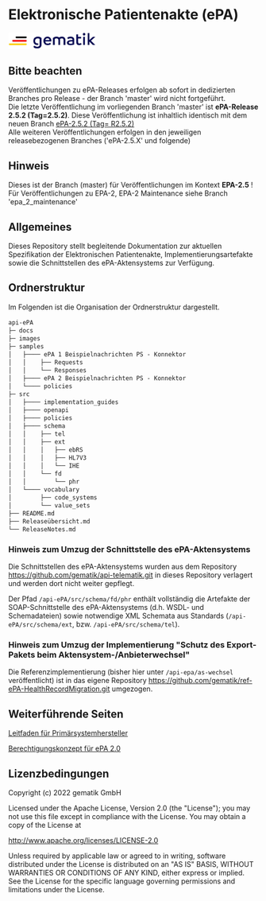 # Elektronische Patientenakte (ePA)

<img src="images/gematik_logo.jpg" alt="gematik_logo" width="35%"/>

## Bitte beachten
Veröffentlichungen zu ePA-Releases erfolgen ab sofort in dedizierten Branches pro Release - der Branch 'master' wird nicht fortgeführt.</br>
Die letzte Veröffentlichung im vorliegenden Branch 'master' ist **ePA-Release 2.5.2 (Tag=2.5.2)**. Diese Veröffentlichung ist inhaltlich identisch mit dem neuen Branch [ePA-2.5.2 (Tag= R2.5.2)](https://github.com/gematik/api-ePA/tree/R2.5.2)</br>
Alle weiteren Veröffentlichungen erfolgen in den jeweiligen releasebezogenen Branches ('ePA-2.5.X' und folgende)
## Hinweis
Dieses ist der Branch (master) für Veröffentlichungen im Kontext **EPA-2.5** !<br/>
Für Veröffentlichungen zu EPA-2, EPA-2 Maintenance siehe Branch 'epa_2_maintenance'
## Allgemeines

Dieses Repository stellt begleitende Dokumentation zur aktuellen Spezifikation der Elektronischen Patientenakte, Implementierungsartefakte sowie die Schnittstellen des ePA-Aktensystems zur Verfügung.
## Ordnerstruktur

Im Folgenden ist die Organisation der Ordnerstruktur dargestellt.

    api-ePA
    ├─ docs
    ├─ images
    ├─ samples
    │   ├──── ePA 1 Beispielnachrichten PS - Konnektor   
    │   │    ├── Requests
    │   │    └── Responses
    │   ├──── ePA 2 Beispielnachrichten PS - Konnektor   
    │   └──── policies
    ├─ src
    │   ├──── implementation_guides
    │   ├──── openapi
    │   ├──── policies    
    │   ├──── schema
    │   │    ├── tel
    │   │    ├── ext
    │   │    │   ├── ebRS
    │   │    │   ├── HL7V3
    │   │    │   └── IHE
    │   │    └── fd
    │   │        └── phr
    │   └──── vocabulary
    │        ├── code_systems
    │        └── value_sets 
    ├── README.md
    ├── Releaseübersicht.md
    └── ReleaseNotes.md

### Hinweis zum Umzug der Schnittstelle des ePA-Aktensystems

Die Schnittstellen des ePA-Aktensystems wurden aus dem Repository <https://github.com/gematik/api-telematik.git> in dieses Repository verlagert und werden dort nicht weiter gepflegt.

Der Pfad `/api-ePA/src/schema/fd/phr` enthält vollständig die Artefakte der SOAP-Schnittstelle des ePA-Aktensystems (d.h. WSDL- und Schemadateien) sowie notwendige XML Schemata aus Standards (`/api-ePA/src/schema/ext`, bzw. `/api-ePA/src/schema/tel`).

### Hinweis zum Umzug der Implementierung "Schutz des Export-Pakets beim Aktensystem-/Anbieterwechsel"

Die Referenzimplementierung (bisher hier unter `/api-epa/as-wechsel` veröffentlicht) ist in das eigene Repository <https://github.com/gematik/ref-ePA-HealthRecordMigration.git> umgezogen.

## Weiterführende Seiten

[Leitfaden für Primärsystemhersteller](docs/epa-1-implementierungshinweise-ps.adoc)

[Berechtigungskonzept für ePA 2.0](docs/berechtigungskonzept.adoc)

## Lizenzbedingungen

Copyright (c) 2022 gematik GmbH

Licensed under the Apache License, Version 2.0 (the "License");
you may not use this file except in compliance with the License.
You may obtain a copy of the License at

http://www.apache.org/licenses/LICENSE-2.0

Unless required by applicable law or agreed to in writing, software
distributed under the License is distributed on an "AS IS" BASIS,
WITHOUT WARRANTIES OR CONDITIONS OF ANY KIND, either express or implied.
See the License for the specific language governing permissions and
limitations under the License. 
